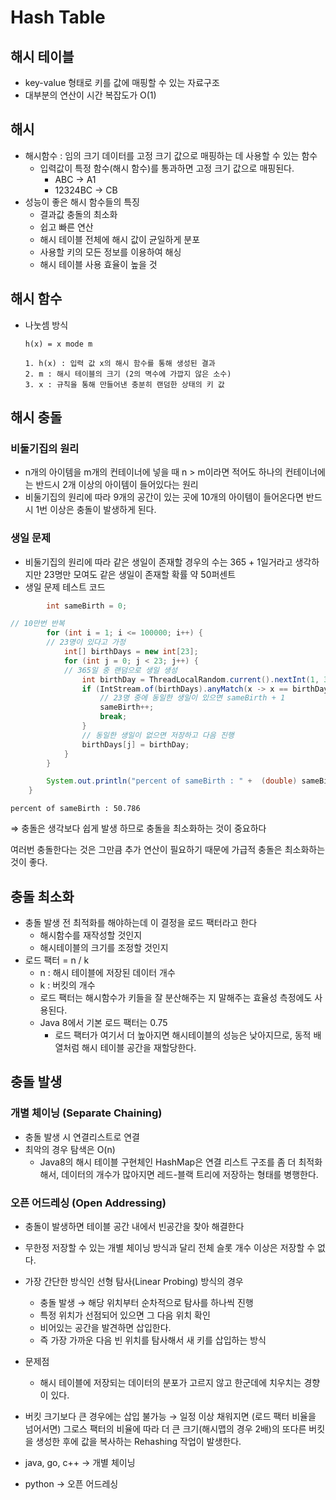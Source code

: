 # Hash Table
## 해시 테이블

- key-value 형태로 키를 값에 매핑할 수 있는 자료구조
- 대부분의 연산이 시간 복잡도가 O(1)

## 해시

- 해시함수 : 임의 크기 데이터를 고정 크기 값으로 매핑하는 데 사용할 수 있는 함수
    - 입력값이 특정 함수(해시 함수)를 통과하면 고정 크기 값으로 매핑된다.
        - ABC → A1
        - 12324BC → CB
- 성능이 좋은 해시 함수들의 특징
    - 결과값 충돌의 최소화
    - 쉽고 빠른 연산
    - 해시 테이블 전체에 해시 값이 균일하게 분포
    - 사용할 키의 모든 정보를 이용하여 해싱
    - 해시 테이블 사용 효율이 높을 것

## 해시 함수

- 나눗셈 방식

    ```
    h(x) = x mode m
    
    1. h(x) : 입력 값 x의 해시 함수를 통해 생성된 결과
    2. m : 해시 테이블의 크기 (2의 멱수에 가깝지 않은 소수)
    3. x : 규칙을 통해 만들어낸 충분히 랜덤한 상태의 키 값
    ```


## 해시 충돌



### 비둘기집의 원리

- n개의 아이템을 m개의 컨테이너에 넣을 때 n > m이라면 적어도 하나의 컨테이너에는 반드시 2개 이상의 아이템이 들어있다는 원리
- 비둘기집의 원리에 따라 9개의 공간이 있는 곳에 10개의 아이템이 들어온다면 반드시 1번 이상은 충돌이 발생하게 된다.

### 생일 문제

- 비둘기집의 원리에 따라 같은 생일이 존재할 경우의 수는 365 + 1일거라고 생각하지만 23명만 모여도 같은 생일이 존재할 확률 약 50퍼센트
- 생일 문제 테스트 코드

```java
        int sameBirth = 0;

// 10만번 반복
        for (int i = 1; i <= 100000; i++) {
        // 23명이 있다고 가정
            int[] birthDays = new int[23];
            for (int j = 0; j < 23; j++) {
            // 365일 중 랜덤으로 생일 생성
                int birthDay = ThreadLocalRandom.current().nextInt(1, 365 + 1);
                if (IntStream.of(birthDays).anyMatch(x -> x == birthDay)) {
	                // 23명 중에 동일한 생일이 있으면 sameBirth + 1
                    sameBirth++;
                    break;
                }
                // 동일한 생일이 없으면 저장하고 다음 진행
                birthDays[j] = birthDay;
            }
        }

        System.out.println("percent of sameBirth : " +  (double) sameBirth / 100000 * 100);
    }
```

```
percent of sameBirth : 50.786
```

⇒ 충돌은 생각보다 쉽게 발생 하므로 충돌을 최소화하는 것이 중요하다

여러번 충돌한다는 것은 그만큼 추가 연산이 필요하기 때문에 가급적 충돌은 최소화하는 것이 좋다.

## 충돌 최소화



- 충돌 발생 전 최적화를 해야하는데 이 결정을 로드 팩터라고 한다
    - 해시함수를 재작성할 것인지
    - 해시테이블의 크기를 조정할 것인지
- 로드 팩터 = n / k
    - n : 해시 테이블에 저장된 데이터 개수
    - k :  버킷의 개수
    - 로드 팩터는 해시함수가 키들을 잘 분산해주는 지 말해주는 효율성 측정에도 사용된다.
    - Java 8에서 기본 로드 팩터는 0.75
        - 로드 팩터가 여기서 더 높아지면 해시테이블의 성능은 낮아지므로, 동적 배열처럼 해시 테이블 공간을 재할당한다.

## 충돌 발생



### 개별 체이닝 (Separate Chaining)

- 충돌 발생 시 연결리스트로 연결
- 최악의 경우 탐색은 O(n)
    - Java8의 해시 테이블 구현체인 HashMap은 연결 리스트 구조를 좀 더 최적화해서, 데이터의 개수가 많아지면 레드-블랙 트리에 저장하는 형태를 병행한다.

### 오픈 어드레싱 (Open Addressing)

- 충돌이 발생하면 테이블 공간 내에서 빈공간을 찾아 해결한다
- 무한정 저장할 수 있는 개별 체이닝 방식과 달리 전체 슬롯 개수 이상은 저장할 수 없다.
- 가장 간단한 방식인 선형 탐사(Linear Probing) 방식의 경우
    - 충돌 발생 → 해당 위치부터 순차적으로 탐사를 하나씩 진행
    - 특정 위치가 선점되어 있으면 그 다음 위치 확인
    - 비어있는 공간을 발견하면 삽입한다.
    - 즉 가장 가까운 다음 빈 위치를 탐사해서 새 키를 삽입하는 방식
- 문제점
    - 해시 테이블에 저장되는 데이터의 분포가 고르지 않고 한군데에 치우치는 경향이 있다.
- 버킷 크기보다 큰 경우에는 삽입 불가능 → 일정 이상 채워지면 (로드 팩터 비율을 넘어서면) 그로스 팩터의 비율에 따라 더 큰 크기(해시맵의 경우 2배)의 또다른 버킷을 생성한 후에 값을 복사하는 Rehashing 작업이 발생한다.

- java, go, c++ → 개별 체이닝
- python → 오픈 어드레싱

